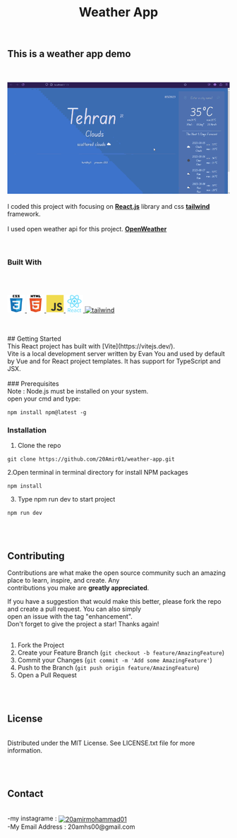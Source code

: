 <a name="readme-top"></a>

<div align="center">
  <h1 align="center">Weather App</h1>
</div>
<br />
<!-- ABOUT THE PROJECT -->
<h2>This is a weather app demo</h2>

<br /><br />
![Product Name Screen Shot](./public/weather-app-demo-compresed.gif)
<br /><br />
I coded this project with focusing on <strong><a href="https://react.dev">React.js</a></strong> library and css <strong><a href="https://tailwindcss.com/">tailwind</a></strong> framework.<br /><br />
I used open weather api for this project. <strong><a href="https://openweathermap.org/api">OpenWeather</a></strong><br />
<br/><br/>

### Built With

<br />
<br/>
<p align="left"> <a href="https://www.w3schools.com/css/" target="_blank" rel="noreferrer"> <img src="https://raw.githubusercontent.com/devicons/devicon/master/icons/css3/css3-original-wordmark.svg" alt="css3" width="40" height="40"/> </a> <a href="https://www.w3.org/html/" target="_blank" rel="noreferrer"> <img src="https://raw.githubusercontent.com/devicons/devicon/master/icons/html5/html5-original-wordmark.svg" alt="html5" width="40" height="40"/> </a> <a href="https://developer.mozilla.org/en-US/docs/Web/JavaScript" target="_blank" rel="noreferrer"> <img src="https://raw.githubusercontent.com/devicons/devicon/master/icons/javascript/javascript-original.svg" alt="javascript" width="40" height="40"/> </a> <a href="https://reactjs.org/" target="_blank" rel="noreferrer"> <img src="https://raw.githubusercontent.com/devicons/devicon/master/icons/react/react-original-wordmark.svg" alt="react" width="40" height="40"/> </a> <a href="https://tailwindcss.com/" target="_blank" rel="noreferrer"> <img src="https://www.vectorlogo.zone/logos/tailwindcss/tailwindcss-icon.svg" alt="tailwind" width="40" height="40"/> </a> </p>
<br/><br/>
<!-- GETTING STARTED -->
## Getting Started<br/>
This React project has built with [Vite](https://vitejs.dev/).<br/>
Vite is a local development server written by Evan You and used by default by Vue and for React project templates. It has support for TypeScript and JSX.
<br/><br/>
### Prerequisites<br/>
Note : Node.js must be installed on your system.<br/>
open your cmd and type:

```
npm install npm@latest -g
```

### Installation

1. Clone the repo

```
git clone https://github.com/20Amir01/weather-app.git
```

2.Open terminal in terminal directory for install NPM packages<br />

```
npm install
```

3. Type npm run dev to start project

```
npm run dev
```

<br /><br />

<!-- CONTRIBUTING -->

## Contributing<br />

Contributions are what make the open source community such an amazing place to learn, inspire, and create. Any <br />contributions you make are **greatly appreciated**.<br />

If you have a suggestion that would make this better, please fork the repo and create a pull request. You can also simply <br />open an issue with the tag "enhancement".<br />
Don't forget to give the project a star! Thanks again!<br />
<br />

1. Fork the Project<br />
2. Create your Feature Branch (`git checkout -b feature/AmazingFeature`)<br />
3. Commit your Changes (`git commit -m 'Add some AmazingFeature'`)<br />
4. Push to the Branch (`git push origin feature/AmazingFeature`)<br />
5. Open a Pull Request<br />

<br /><br />

<!-- LICENSE -->

## License

<br />
Distributed under the MIT License. See LICENSE.txt file for more information.

<br /><br />

<!-- CONTACT -->

## Contact

<br />
-my instagrame : <a href="https://instagram.com/20amirmohammad01" target="blank"><img align="center" src="https://raw.githubusercontent.com/rahuldkjain/github-profile-readme-generator/master/src/images/icons/Social/instagram.svg" alt="20amirmohammad01" height="30" width="40" /></a> <br/>
-My Email Address : 20amhs00@gmail.com
<br />

